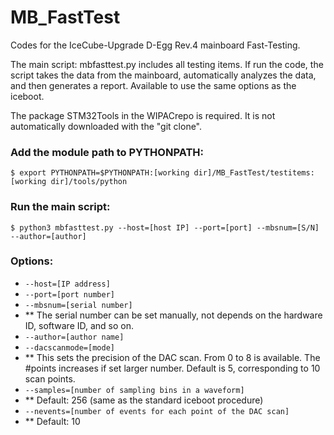 # MB_FastTest
Codes for the IceCube-Upgrade D-Egg Rev.4 mainboard Fast-Testing.

The main script: mbfasttest.py includes all testing items. If run the code, the script takes the data from the mainboard, automatically analyzes the data, and then generates a report. 
Available to use the same options as the iceboot. 

The package STM32Tools in the WIPACrepo is required. It is not automatically downloaded with the "git clone". 

### Add the module path to PYTHONPATH: 
```
$ export PYTHONPATH=$PYTHONPATH:[working dir]/MB_FastTest/testitems:[working dir]/tools/python
```

### Run the main script: 
```
$ python3 mbfasttest.py --host=[host IP] --port=[port] --mbsnum=[S/N] --author=[author]
```

### Options: 
- `--host=[IP address]`
- `--port=[port number]`
- `--mbsnum=[serial number]`
 - ** The serial number can be set manually, not depends on the hardware ID, software ID, and so on.
- `--author=[author name]`
- `--dacscanmode=[mode]`
 - ** This sets the precision of the DAC scan. From 0 to 8 is available. The #points increases if set larger number. Default is 5, corresponding to 10 scan points. 
- `--samples=[number of sampling bins in a waveform]` 
 - ** Default: 256 (same as the standard iceboot procedure)
- `--nevents=[number of events for each point of the DAC scan]` 
 - ** Default: 10
